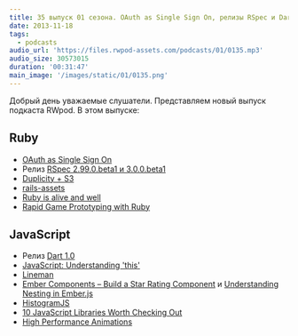 ```yaml
---
title: 35 выпуск 01 сезона. OAuth as Single Sign On, релизы RSpec и Dart, Lineman, HistogramJS и прочее
date: 2013-11-18
tags:
  - podcasts
audio_url: 'https://files.rwpod-assets.com/podcasts/01/0135.mp3'
audio_size: 30573015
duration: '00:31:47'
main_image: '/images/static/01/0135.png'
---
```


Добрый день уважаемые слушатели. Представляем новый выпуск подкаста RWpod. В этом выпуске:

## Ruby

- [OAuth as Single Sign On](https://blog.heroku.com/archives/2013/11/14/oauth-sso)
- Релиз [RSpec 2.99.0.beta1 и 3.0.0.beta1](http://myronmars.to/n/dev-blog/2013/11/rspec-2-99-and-3-0-betas-have-been-released)
- [Duplicity + S3](http://blog.phusion.nl/2013/11/11/duplicity-s3-easy-cheap-encrypted-automated-full-disk-backups-for-your-servers/)
- [rails-assets](https://github.com/rails-assets/rails-assets/)
- [Ruby is alive and well](http://trevoke.net/blog/2013/11/11/ruby-is-alive-and-well/)
- [Rapid Game Prototyping with Ruby](http://www.confreaks.com/videos/2636-madisonruby2013-rapid-game-prototyping-with-ruby)

## JavaScript

- Релиз [Dart 1.0](http://blog.chromium.org/2013/11/dart-10-stable-sdk-for-structured-web.html)
- [JavaScript: Understanding 'this'](https://coderwall.com/p/thslzw)
- [Lineman](http://blog.testdouble.com/posts/2013-11-12-1st-class-web-development-with-lineman.html)
- [Ember Components – Build a Star Rating Component](http://www.wintellect.com/blogs/nstieglitz/ember-components-%E2%80%93-build-a-star-rating-component) и [Understanding Nesting in Ember.js](http://ugisozols.com/blog/2013/11/05/understanding-nesting-in-emberjs/)
- [HistogramJS](https://github.com/AbdiasSoftware/HistogramJS)
- [10 JavaScript Libraries Worth Checking Out](http://codegeekz.com/10-javascript-libraries-worth-checking-out/)
- [High Performance Animations](http://www.html5rocks.com/en/tutorials/speed/high-performance-animations/)
